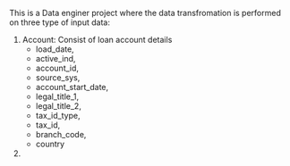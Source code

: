 This is a Data enginer project where the data transfromation is performed on three type of input data:
1. Account: Consist of loan account details
   * load_date,
   * active_ind,
   * account_id,
   * source_sys,
   * account_start_date,
   * legal_title_1,
   * legal_title_2,
   * tax_id_type,
   * tax_id,
   * branch_code,
   * country
2. 
